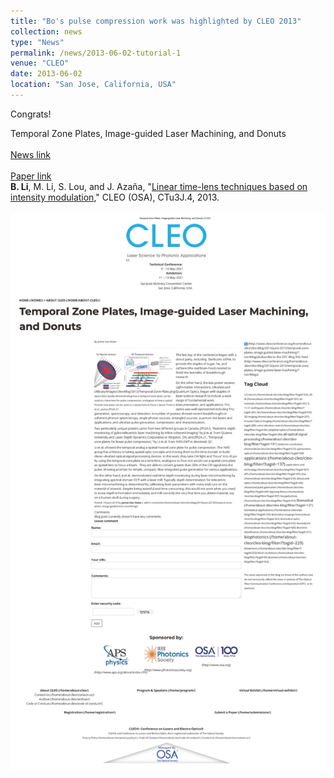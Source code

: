 ```yaml
---
title: "Bo's pulse compression work was highlighted by CLEO 2013"
collection: news
type: "News"
permalink: /news/2013-06-02-tutorial-1
venue: "CLEO"
date: 2013-06-02
location: "San Jose, California, USA"
---
```


Congrats!



Temporal Zone Plates, Image-guided Laser Machining, and Donuts
<br/>
<br/>
[News link](https://www.cleoconference.org/home/about-cleo/cleo-blog/2013/june-2013/temporal-zone-plates,-image-guided-laser-machining/)
<br/>
<br/>
[Paper link](https://www.osapublishing.org/abstract.cfm?uri=CLEO_AT-2018-JTh5C.5)
<br/>
 **B. Li**, M. Li, S. Lou, and J. Azaña, "[Linear time-lens techniques based on intensity modulation](http://bo-li-research.github.io/files/Conference-2013-CLEO_SI-2013-CTu3J.4.pdf)," CLEO (OSA), CTu3J.4, 2013.
<br/>
<br/>
<img src='/images/News-2013-06-02.jpg'>
